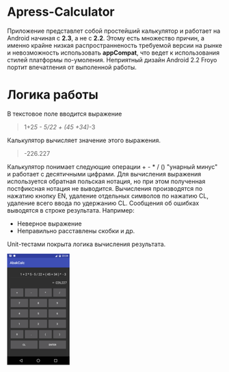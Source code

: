 # Apress-Calculator

Приложение представлет собой простейший калькулятор и работает на Android начиная с **2.3**, а не с **2.2**.
Этому есть множество причин, а именно крайне низкая распространненость требуемой версии на рынке
и невозможность использовать **appCompat**, что ведет к использования стилей платформы по-умоления.
Неприятный дизайн Android 2.2 Froyo портит впечатления от выполенной работы.

# Логика работы

В текстовое поле вводится выражение
> 1+2*5 - 5/22 + (45 +34)*-3

Калькулятор вычисляет значение этого выражения.
> -226.227

Калькулятор понимает следующие операции + - * / () "унарный минус" и работает с десятичными цифрами.
Для вычисления выражения используется обратная польская нотация, но при этом полученная постфиксная нотация не выводится.
Вычисления производятся по нажатию кнопку EN, удаление отдельных символов по нажатию CL, удаление всего ввода по удержанию CL.
Сообщения об ошибках выводятся в строке результата. Например:
- Неверное выражение
- Неправильно расставлены скобки
и др.

Unit-тестами покрыта логика вычисления результата.

![Демонстрация](/art/main-screen.png)